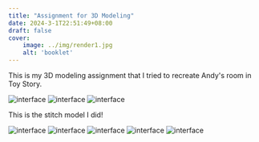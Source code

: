 ```yaml
---
title: "Assignment for 3D Modeling"
date: 2024-3-1T22:51:49+08:00
draft: false
cover:
    image: ../img/render1.jpg
    alt: 'booklet'
---
```

This is my 3D modeling assignment that I tried to recreate Andy's room in Toy Story.


![interface](../img/render1.jpg)
![interface](../img/render2.jpg)
![interface](../img/render3.jpg)

This is the stitch model I did!

![interface](../img/front.jpg)
![interface](../img/back.jpg)
![interface](../img/34.jpg)
![interface](../img/side2.jpg)
![interface](../img/closeup.jpg)


